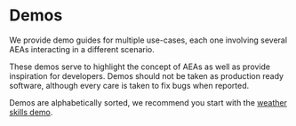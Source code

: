 # Demos

We provide demo guides for multiple use-cases, each one involving several AEAs interacting in a different scenario.

These demos serve to highlight the concept of AEAs as well as provide inspiration for developers. Demos should not be taken as production ready software, although every care is taken to fix bugs when reported.

Demos are alphabetically sorted, we recommend you start with the <a href="../weather-skills">weather skills demo</a>.
